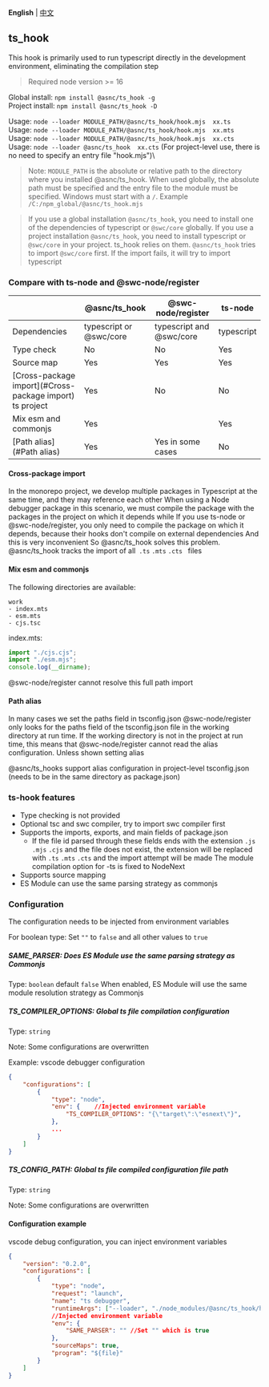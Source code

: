 **English** | [中文](https://github.com/asnow-c/ts-hook/blob/main/docs/zh/README.md)

## ts_hook

This hook is primarily used to run typescript directly in the development environment, eliminating the compilation step

> Required node version >= 16

Global install: `npm install @asnc/ts_hook -g`\
Project install: `npm install @asnc/ts_hook -D`

Usage: `node --loader MODULE_PATH/@asnc/ts_hook/hook.mjs  xx.ts`\
Usage: `node --loader MODULE_PATH/@asnc/ts_hook/hook.mjs  xx.mts`\
Usage: `node --loader MODULE_PATH/@asnc/ts_hook/hook.mjs  xx.cts`\
Usage: `node --loader @asnc/ts_hook  xx.cts` (For project-level use, there is no need to specify an entry file "hook.mjs")\

> Note: `MODULE_PATH` is the absolute or relative path to the directory where you installed @asnc/ts_hook. When used globally, the absolute path must be specified and the entry file to the module must be specified. Windows must start with a `/`. Example `/C:/npm_global/@asnc/ts_hook.mjs`

> If you use a global installation `@asnc/ts_hook`, you need to install one of the dependencies of typescript or `@swc/core` globally. If you use a project installation `@asnc/ts_hook`, you need to install typescript or `@swc/core` in your project. ts_hook relies on them. `@asnc/ts_hook` tries to import `@swc/core` first. If the import fails, it will try to import typescript

### Compare with ts-node and @swc-node/register

|                                                          | @asnc/ts_hook           | @swc-node/register       | ts-node    |
| -------------------------------------------------------- | ----------------------- | ------------------------ | ---------- |
| Dependencies                                             | typescript or @swc/core | typescript and @swc/core | typescript |
| Type check                                               | No                      | No                       | Yes        |
| Source map                                               | Yes                     | Yes                      | Yes        |
| [Cross-package import](#Cross-package import) ts project | Yes                     | No                       | No         |
| Mix esm and commonjs                                     | Yes                     |                          | Yes        |
| [Path alias](#Path alias)                                | Yes                     | Yes in some cases        | No         |

#### Cross-package import

In the monorepo project, we develop multiple packages in Typescript at the same time, and they may reference each other
When using a Node debugger package in this scenario, we must compile the package with the packages in the project on which it depends
while
If you use ts-node or @swc-node/register, you only need to compile the package on which it depends, because their hooks don't compile on external dependencies
And this is very inconvenient
So @asnc/ts_hook solves this problem. @asnc/ts_hook tracks the import of all` .ts` `.mts` `.cts ` files

#### Mix esm and commonjs

The following directories are available:

```
work
- index.mts
- esm.mts
- cjs.tsc
```

index.mts:

```typescript
import "./cjs.cjs";
import "./esm.mjs";
console.log(__dirname);
```

@swc-node/register cannot resolve this full path import

#### Path alias

In many cases we set the paths field in tsconfig.json
@swc-node/register only looks for the paths field of the tsconfig.json file in the working directory at run time. If the working directory is not in the project at run time, this means that @swc-node/register cannot read the alias configuration. Unless shown setting alias

@asnc/ts_hooks support alias configuration in project-level tsconfig.json (needs to be in the same directory as package.json)

### ts-hook features

-   Type checking is not provided
-   Optional tsc and swc compiler, try to import swc compiler first
-   Supports the imports, exports, and main fields of package.json
    -   If the file id parsed through these fields ends with the extension `.js` `.mjs` `.cjs` and the file does not exist, the extension will be replaced with `.ts` `.mts` `.cts` and the import attempt will be made
        The module compilation option for -ts is fixed to NodeNext
-   Supports source mapping
-   ES Module can use the same parsing strategy as commonjs

### Configuration

The configuration needs to be injected from environment variables

For boolean type: Set `""` to `false` and all other values to `true`

##### SAME_PARSER: Does ES Module use the same parsing strategy as Commonjs

Type: `boolean` default `false`
When enabled, ES Module will use the same module resolution strategy as Commonjs

##### TS_COMPILER_OPTIONS: Global ts file compilation configuration

Type: `string`

Note: Some configurations are overwritten

Example: vscode debugger configuration

```json
{
    "configurations": [
        {
            "type": "node",
            "env": {    //Injected environment variable
                "TS_COMPILER_OPTIONS": "{\"target\":\"esnext\"}",
            },
            ...
        }
    ]
}
```

##### TS_CONFIG_PATH: Global ts file compiled configuration file path

Type: `string`

Note: Some configurations are overwritten

#### Configuration example

vscode debug configuration, you can inject environment variables

```json
{
    "version": "0.2.0",
    "configurations": [
        {
            "type": "node",
            "request": "launch",
            "name": "ts debugger",
            "runtimeArgs": ["--loader", "./node_modules/@asnc/ts_hook/hook.mjs"], //Use loader
            //Injected environment variable
            "env": {
                "SAME_PARSER": "" //Set "" which is true
            },
            "sourceMaps": true,
            "program": "${file}"
        }
    ]
}
```
